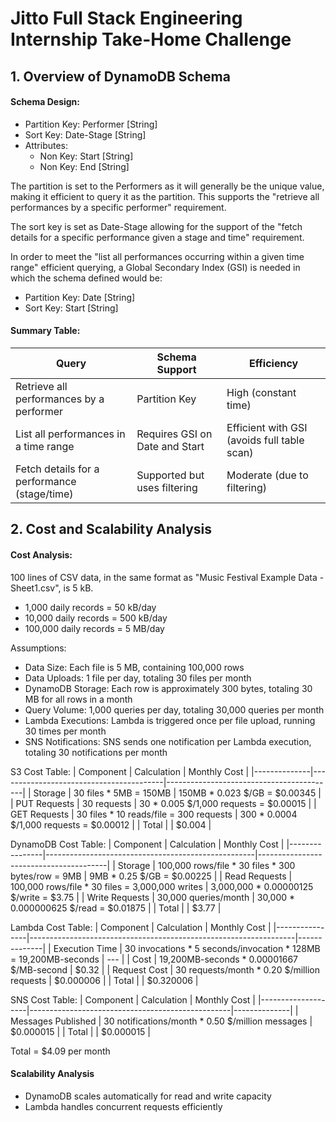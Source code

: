 # Jitto Full Stack Engineering Internship Take-Home Challenge

## 1. Overview of DynamoDB Schema

#### Schema Design:
- Partition Key: Performer [String]
- Sort Key: Date-Stage [String]
- Attributes:
    - Non Key: Start [String]
    - Non Key: End [String]

The partition is set to the Performers as it will generally be the unique value, making it efficient to query it as the partition. This supports the "retrieve all performances by a specific performer" requirement.

The sort key is set as Date-Stage allowing for the support of the "fetch details for a specific performance given a stage and time" requirement.

In order to meet the "list all performances occurring within a given time range" efficient querying, a Global Secondary Index (GSI) is needed in which the schema defined would be:
- Partition Key: Date [String]
- Sort Key: Start [String]

#### Summary Table:

| Query                                        | Schema Support                 | Efficiency                                  |
|----------------------------------------------|--------------------------------|---------------------------------------------|
| Retrieve all performances by a performer     | Partition Key                  | High (constant time)                        |
| List all performances in a time range        | Requires GSI on Date and Start | Efficient with GSI (avoids full table scan) |
| Fetch details for a performance (stage/time) | Supported but uses filtering   | Moderate (due to filtering)                 |

## 2. Cost and Scalability Analysis

#### Cost Analysis:

100 lines of CSV data, in the same format as "Music Festival Example Data - Sheet1.csv", is 5 kB.
- 1,000 daily records = 50 kB/day
- 10,000 daily records = 500 kB/day
- 100,000 daily records = 5 MB/day

Assumptions:
- Data Size: Each file is 5 MB, containing 100,000 rows
- Data Uploads: 1 file per day, totaling 30 files per month
- DynamoDB Storage: Each row is approximately 300 bytes, totaling 30 MB for all rows in a month
- Query Volume: 1,000 queries per day, totaling 30,000 queries per month
- Lambda Executions: Lambda is triggered once per file upload, running 30 times per month
- SNS Notifications: SNS sends one notification per Lambda execution, totaling 30 notifications per month

S3 Cost Table:
| Component    | Calculation                             | Monthly Cost                             |
|--------------|-----------------------------------------|------------------------------------------|
| Storage      | 30 files * 5MB = 150MB                  | 150MB * 0.023 \$/GB = $0.00345            |
| PUT Requests | 30 requests                             | 30 * 0.005 \$/1,000 requests = $0.00015   |
| GET Requests | 30 files * 10 reads/file = 300 requests | 300 * 0.0004 \$/1,000 requests = $0.00012 |
| Total        |                                         | $0.004                                   |

DynamoDB Cost Table:
| Component      | Calculation                                        | Monthly Cost                           |
|----------------|----------------------------------------------------|----------------------------------------|
| Storage        | 100,000 rows/file * 30 files * 300 bytes/row = 9MB | 9MB * 0.25 \$/GB = $0.00225             |
| Read Requests  | 100,000 rows/file * 30 files = 3,000,000 writes    | 3,000,000 * 0.00000125 \$/write = $3.75 |
| Write Requests | 30,000 queries/month                               | 30,000 * 0.000000625 \$/read = $0.01875 |
| Total          |                                                    | $3.77                                  |

Lambda Cost Table:
| Component      | Calculation                                                      | Monthly Cost |
|----------------|------------------------------------------------------------------|--------------|
| Execution Time | 30 invocations * 5 seconds/invocation * 128MB = 19,200MB-seconds | ---          |
| Cost           | 19,200MB-seconds * 0.00001667 \$/MB-second                        | $0.32        |
| Request Cost   | 30 requests/month * 0.20 \$/million requests                      | $0.000006    |
| Total          |                                                                  | $0.320006    |

SNS Cost Table:
| Component          | Calculation                                      | Monthly Cost |
|--------------------|--------------------------------------------------|--------------|
| Messages Published | 30 notifications/month * 0.50 $/million messages | $0.000015    |
| Total              |                                                  | $0.000015    |

Total = $4.09 per month

#### Scalability Analysis

- DynamoDB scales automatically for read and write capacity
- Lambda handles concurrent requests efficiently
